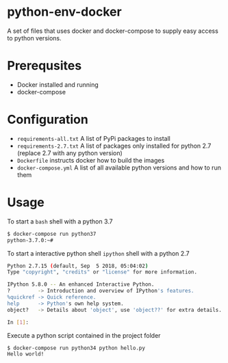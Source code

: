 python-env-docker
=================

A set of files that uses docker and docker-compose to supply easy access to python versions.

# Prerequsites

- Docker installed and running
- docker-compose

# Configuration

- `requirements-all.txt` A list of PyPi packages to install
- `requirements-2.7.txt` A list of packages only installed for python 2.7 (replace 2.7 with any python version)
- `Dockerfile` instructs docker how to build the images
- `docker-compose.yml` A list of all available python versions and how to run them

# Usage

To start a `bash` shell with a python 3.7
```sh
$ docker-compose run python37
python-3.7.0:~# 
```

To start a interactive python shell `ipython` shell with a python 2.7
```sh
Python 2.7.15 (default, Sep  5 2018, 05:04:02) 
Type "copyright", "credits" or "license" for more information.

IPython 5.8.0 -- An enhanced Interactive Python.
?         -> Introduction and overview of IPython's features.
%quickref -> Quick reference.
help      -> Python's own help system.
object?   -> Details about 'object', use 'object??' for extra details.

In [1]: 
```

Execute a python script contained in the project folder
```sh
$ docker-compose run python34 python hello.py
Hello world!
```
